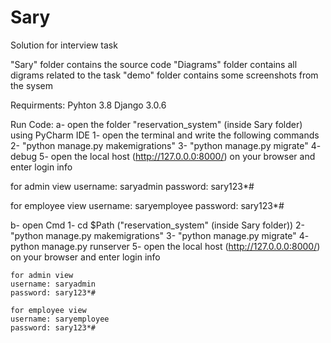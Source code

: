 # Sary
Solution for interview task

"Sary" folder contains the source code 
"Diagrams" folder contains all digrams related to the task 
"demo" folder contains some screenshots from the sysem

Requirments: Pyhton 3.8 Django 3.0.6

Run Code: a- open the folder "reservation_system" (inside Sary folder) using PyCharm IDE 
1- open the terminal and write the following commands 
2- "python manage.py makemigrations" 
3- "python manage.py migrate" 
4- debug 
5- open the local host (http://127.0.0.0:8000/) on your browser and enter login info

  for admin view
  username: saryadmin
  password: sary123*#
  
  for employee view
  username: saryemployee
  password: sary123*#
  
b- open Cmd 
1- cd $Path ("reservation_system" (inside Sary folder)) 
2- "python manage.py makemigrations" 
3- "python manage.py migrate" 
4- python manage.py runserver 
5- open the local host (http://127.0.0.0:8000/) on your browser and enter login info

    for admin view
    username: saryadmin
    password: sary123*#

    for employee view
    username: saryemployee
    password: sary123*#

